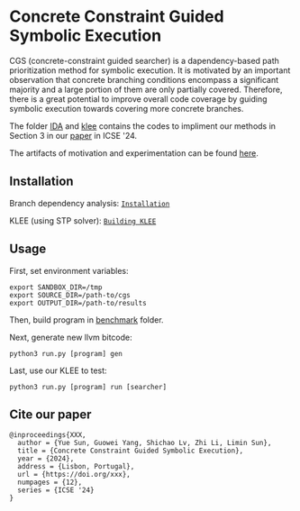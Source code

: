 Concrete Constraint Guided Symbolic Execution
=============================================================================================================

CGS (concrete-constraint guided searcher) is a dapendency-based path prioritization method for symbolic execution. It is motivated by an important observation that concrete branching conditions encompass a significant majority and a large portion of them are only partially covered. Therefore, there is a great potential to improve overall code coverage by guiding symbolic execution towards covering more concrete branches.

The folder [IDA](IDA/README.md) and [klee](klee) contains the codes to impliment our methods in Section 3 in our [paper](https://) in ICSE '24.

The artifacts of motivation and experimentation can be found [here](https://).

## Installation

Branch dependency analysis: [`Installation`](IDA/README.md)

KLEE (using STP solver): [`Building KLEE`](https://klee.github.io/build-llvm13/)



## Usage

First, set environment variables:

```
export SANDBOX_DIR=/tmp
export SOURCE_DIR=/path-to/cgs
export OUTPUT_DIR=/path-to/results
```

Then, build program in [benchmark](/benchmark) folder.


Next, generate new llvm bitcode:
```
python3 run.py [program] gen
```

Last, use our KLEE to test:
```
python3 run.py [program] run [searcher]
```


## Cite our paper
```
@inproceedings{XXX,
  author = {Yue Sun, Guowei Yang, Shichao Lv, Zhi Li, Limin Sun},
  title = {Concrete Constraint Guided Symbolic Execution},
  year = {2024},
  address = {Lisbon, Portugal},
  url = {https://doi.org/xxx},
  numpages = {12},
  series = {ICSE '24}
}
```
